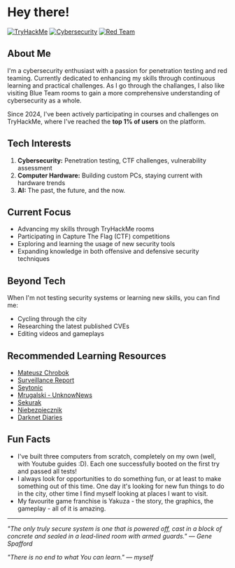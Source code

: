 # Hey there!

[![TryHackMe](https://img.shields.io/badge/TryHackMe-Top%201%25-red?style=for-the-badge&logo=tryhackme)](https://tryhackme.com/p/LightMagician)
[![Cybersecurity](https://img.shields.io/badge/Focus-Cybersecurity-blue?style=for-the-badge&logo=shield)](https://tryhackme.com/p/LightMagician)
[![Red Team](https://img.shields.io/badge/Specialty-Red%20Team-darkred?style=for-the-badge&logo=target)](https://tryhackme.com/p/LightMagician)

## About Me
I'm a cybersecurity enthusiast with a passion for penetration testing and red teaming. Currently dedicated to enhancing my skills through continuous learning and practical challenges. As I go through the challanges, I also like visiting Blue Team rooms to gain a more comprehensive understanding of cybersecurity as a whole.

Since 2024, I've been actively participating in courses and challenges on TryHackMe, where I've reached the **top 1% of users** on the platform.

## Tech Interests
1. **Cybersecurity:** Penetration testing, CTF challenges, vulnerability assessment
2. **Computer Hardware:** Building custom PCs, staying current with hardware trends
3. **AI:** The past, the future, and the now.

## Current Focus
- Advancing my skills through TryHackMe rooms
- Participating in Capture The Flag (CTF) competitions
- Exploring and learning the usage of new security tools
- Expanding knowledge in both offensive and defensive security techniques

## Beyond Tech
When I'm not testing security systems or learning new skills, you can find me:
- Cycling through the city
- Researching the latest published CVEs
- Editing videos and gameplays


## Recommended Learning Resources
- [Mateusz Chrobok](https://www.youtube.com/c/MateuszChrobok)
- [Surveillance Report](https://www.youtube.com/c/SurveillanceReport)
- [Seytonic](https://www.youtube.com/c/Seytonic)
- [Mrugalski - UnknowNews](https://mrugalski.pl/)
- [Sekurak](https://sekurak.pl/)
- [Niebezpiecznik](https://niebezpiecznik.pl/)
- [Darknet Diaries](https://darknetdiaries.com/)

## Fun Facts
- I've built three computers from scratch, completely on my own (well, with Youtube guides :D). Each one successfully booted on the first try and passed all tests!
- I always look for opportunities to do something fun, or at least to make something out of this time. One day it's looking for new fun things to do in the city, other time I find myself looking at places I want to visit.
- My favourite game franchise is Yakuza - the story, the graphics, the gameplay - all of it is amazing.
---

*"The only truly secure system is one that is powered off, cast in a block of concrete and sealed in a lead-lined room with armed guards." — Gene Spafford*

*"There is no end to what You can learn." — myself*
